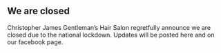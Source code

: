 
## We are closed

<div class="alert dark" role="alert">
Christopher James Gentleman’s Hair Salon regretfully announce we are closed due to the national lockdown. Updates will be posted here and on our facebook page.
</div>
